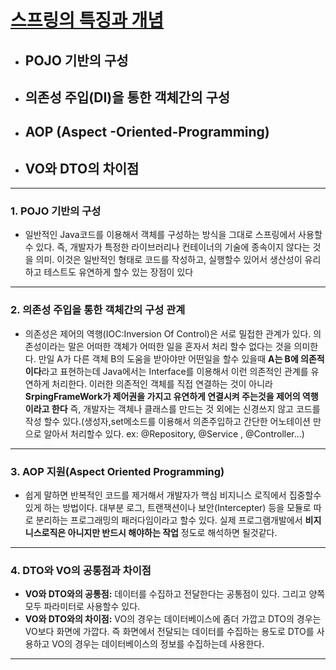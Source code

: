 [스프링의 특징과 개념](http://12bme.tistory.com/157)
======

* ## POJO 기반의 구성
* ## 의존성 주입(DI)을 통한 객체간의 구성
* ## AOP (Aspect -Oriented-Programming)
* ## VO와 DTO의 차이점
---
### 1. POJO 기반의 구성
* 일반적인 Java코드를 이용해서 객체를 구성하는 방식을 그대로 스프링에서 사용할수 있다. 즉, 개발자가 특정한 라이브러리나 컨테이너의 기술에 종속이지 않다는 것을 의미.
이것은 일반적인 형태로 코드를 작성하고, 실행할수 있어서 생산성이 유리하고 테스트도 유연하게 할수 있는 장점이 있다
---

### 2. 의존성 주입을 통한 객체간의 구성 관계
* 의존성은 제어의 역행(IOC:Inversion Of Control)은 서로 밀접한 관계가 있다. 의존성이라는 말은 어떠한 객체가 어떠한 일을 혼자서 처리 할수 없다는 것을 의미한다.
만일 A가 다른 객체 B의 도움을 받아야만 어떤일을 할수 있을때 **A는 B에 의존적이다**라고 표현하는데  Java에서는 Interface를 이용해서 이런 의존적인 관계를 유연하게 처리한다.  이러한 의존적인 객체를 직접 연결하는 것이 아니라 **SrpingFrameWork가 제어권을 가지고 유연하게 연결시켜 주는것을 제어의 역행 이라고 한다**  즉, 개발자는 객체나 클래스를 만드는 것 외에는 신경쓰지 않고 코드를 작성 할수 있다.(생성자,set메소드를 이용해서 의존주입하고 간단한 어노테이션 만으로 알아서 처리할수 있다. ex: @Repository, @Service , @Controller...)
---
### 3. AOP 지원(Aspect Oriented Programming)
* 쉽게 말하면 반복적인 코드를 제거해서 개발자가 핵심 비지니스 로직에서 집중할수 있게 하는 방법이다. 대부분 로그, 트랜잭션이나 보안(Intercepter) 등을 모듈로 따로 분리하는 프로그래밍의 패러다임이라고 할수 있다. 실제 프로그램개발에서 **비지니스로직은 아니지만 반드시 해야하는 작업** 정도로 해석하면 될것같다.
---
### 4. DTO와 VO의 공통점과 차이점
* **VO와 DTO와의 공통점:** 데이터를 수집하고 전달한다는 공통점이 있다. 그리고 양쪽모두 파라미터로 사용할수 있다.
* **VO와 DTO와의 차이점:** VO의 경우는 데이터베이스에 좀더 가깝고 DTO의 경우는 VO보다 화면에 가깝다. 즉 화면에서 전달되는 데이터를 수집하는 용도로 DTO를 사용하고  VO의 경우는 데이터베이스의 정보를 수집하는데 사용한다.
---
